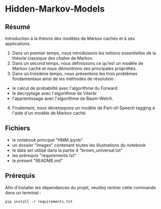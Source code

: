 # Hidden-Markov-Models

## Résumé

Introduction à la théorie des modèles de Markov cachés et à ses applications.  

1) Dans un premier temps, nous introduisons les notions essentielles de la théorie classique des chaîne de Markov.  
2) Dans un second temps, nous définissons ce qu'est un modèle de Markov caché et nous démontrons ses principales propriétés.   
3) Dans un troisième temps, nous présentons les trois problèmes fondamentaux ainsi de les méthodes de résolution : 
* le calcul de probabilité avec l'algorithme du Forward
* le décryptage avec l'algorithme de Viterbi
* l'apprentissage avec l'algorithme de Baum-Welch. 

4) Finalement, nous développons un modèle de Part-of-Speech tagging à l'aide d'un modèle de Markov caché.

## Fichiers 

* le notebook principal "HMM.ipynb"
* un dossier "Images" contenant toutes les illustrations du notebook
* le data set utilisé dans la partie 4 "brown_universal.txt"
* les prérequis "requirements.txt"
* le présent "README.md"

## Prérequis

Afin d'installer les dépendances du projet, veuillez rentrer cette commande dans un terminal : 

```
pip install -r requirements.txt
```
